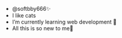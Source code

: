 - @softbby666✨
- I like cats 
- I’m currently learning web development 🍭
- All this is so new to me🙈

<!---
softbby666/softbby666 is a ✨ special ✨ repository because its `README.md` (this file) appears on your GitHub profile.
You can click the Preview link to take a look at your changes.
--->
